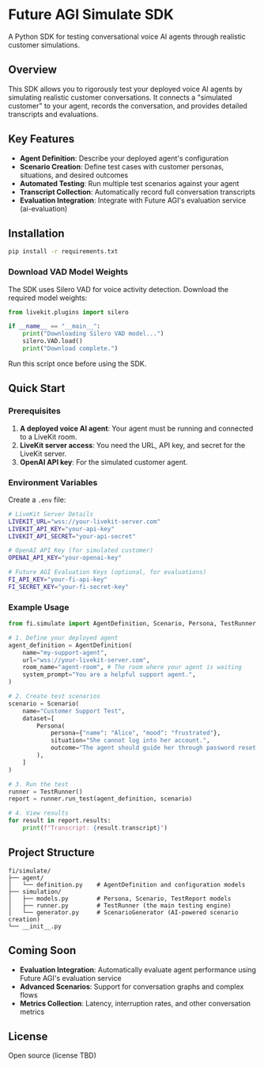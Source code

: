# Future AGI Simulate SDK

A Python SDK for testing conversational voice AI agents through realistic customer simulations.

## Overview

This SDK allows you to rigorously test your deployed voice AI agents by simulating realistic customer conversations. It connects a "simulated customer" to your agent, records the conversation, and provides detailed transcripts and evaluations.

## Key Features

- **Agent Definition**: Describe your deployed agent's configuration
- **Scenario Creation**: Define test cases with customer personas, situations, and desired outcomes
- **Automated Testing**: Run multiple test scenarios against your agent
- **Transcript Collection**: Automatically record full conversation transcripts
- **Evaluation Integration**: Integrate with Future AGI's evaluation service (ai-evaluation)

## Installation

```bash
pip install -r requirements.txt
```

### Download VAD Model Weights

The SDK uses Silero VAD for voice activity detection. Download the required model weights:

```python
from livekit.plugins import silero

if __name__ == "__main__":
    print("Downloading Silero VAD model...")
    silero.VAD.load()
    print("Download complete.")
```

Run this script once before using the SDK.

## Quick Start

### Prerequisites

1. **A deployed voice AI agent**: Your agent must be running and connected to a LiveKit room.
2. **LiveKit server access**: You need the URL, API key, and secret for the LiveKit server.
3. **OpenAI API key**: For the simulated customer agent.

### Environment Variables

Create a `.env` file:

```bash
# LiveKit Server Details
LIVEKIT_URL="wss://your-livekit-server.com"
LIVEKIT_API_KEY="your-api-key"
LIVEKIT_API_SECRET="your-api-secret"

# OpenAI API Key (for simulated customer)
OPENAI_API_KEY="your-openai-key"

# Future AGI Evaluation Keys (optional, for evaluations)
FI_API_KEY="your-fi-api-key"
FI_SECRET_KEY="your-fi-secret-key"
```

### Example Usage

```python
from fi.simulate import AgentDefinition, Scenario, Persona, TestRunner

# 1. Define your deployed agent
agent_definition = AgentDefinition(
    name="my-support-agent",
    url="wss://your-livekit-server.com",
    room_name="agent-room", # The room where your agent is waiting
    system_prompt="You are a helpful support agent.",
)

# 2. Create test scenarios
scenario = Scenario(
    name="Customer Support Test",
    dataset=[
        Persona(
            persona={"name": "Alice", "mood": "frustrated"},
            situation="She cannot log into her account.",
            outcome="The agent should guide her through password reset.",
        ),
    ]
)

# 3. Run the test
runner = TestRunner()
report = runner.run_test(agent_definition, scenario)

# 4. View results
for result in report.results:
    print(f"Transcript: {result.transcript}")
```

## Project Structure

```
fi/simulate/
├── agent/
│   └── definition.py    # AgentDefinition and configuration models
├── simulation/
│   ├── models.py        # Persona, Scenario, TestReport models
│   ├── runner.py        # TestRunner (the main testing engine)
│   └── generator.py     # ScenarioGenerator (AI-powered scenario creation)
└── __init__.py
```

## Coming Soon

- **Evaluation Integration**: Automatically evaluate agent performance using Future AGI's evaluation service
- **Advanced Scenarios**: Support for conversation graphs and complex flows
- **Metrics Collection**: Latency, interruption rates, and other conversation metrics

## License

Open source (license TBD)
